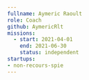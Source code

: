 ```yaml
---
fullname: Aymeric Raoult
role: Coach
github: AymericRlt
missions:
  - start: 2021-04-01
    end: 2021-06-30
    status: independent
startups:
- non-recours-spie
---
```


